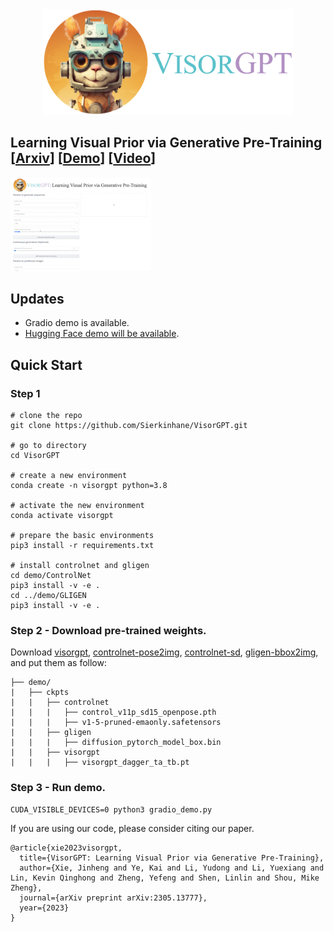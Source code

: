 <div align=center>
<img src="visorgpt_title.png" width="400">
</div>

## Learning Visual Prior via Generative Pre-Training [[Arxiv](http://arxiv.org/abs/2305.13777)] [[Demo]()] [[Video](https://www.youtube.com/watch?v=8FDoBfxSY8I)]

<img src="demo.gif">

## Updates
- Gradio demo is available.
- [Hugging Face demo will be available]().

## Quick Start
### Step 1
```
# clone the repo
git clone https://github.com/Sierkinhane/VisorGPT.git

# go to directory
cd VisorGPT

# create a new environment
conda create -n visorgpt python=3.8

# activate the new environment
conda activate visorgpt

# prepare the basic environments
pip3 install -r requirements.txt

# install controlnet and gligen
cd demo/ControlNet
pip3 install -v -e .
cd ../demo/GLIGEN
pip3 install -v -e .
```
### Step 2 - Download pre-trained weights.
Download [visorgpt](https://drive.google.com/file/d/1Pk4UPNKBMH-0uRLmK5COYTca7FUrN8XY/view?usp=share_link), [controlnet-pose2img](https://huggingface.co/lllyasviel/ControlNet-v1-1/blob/main/control_v11p_sd15_openpose.pth), [controlnet-sd](https://huggingface.co/runwayml/stable-diffusion-v1-5/blob/main/v1-5-pruned-emaonly.safetensors), [gligen-bbox2img](https://huggingface.co/gligen/gligen-generation-text-box/blob/main/diffusion_pytorch_model.bin), and put them as follow:
```
├── demo/
|   ├── ckpts
|   |   ├── controlnet
|   |   |   ├── control_v11p_sd15_openpose.pth
|   |   |   ├── v1-5-pruned-emaonly.safetensors
|   |   ├── gligen
|   |   |   ├── diffusion_pytorch_model_box.bin
|   |   ├── visorgpt
|   |   |   ├── visorgpt_dagger_ta_tb.pt
```

### Step 3 - Run demo.
```
CUDA_VISIBLE_DEVICES=0 python3 gradio_demo.py
```

If you are using our code, please consider citing our paper.

```
@article{xie2023visorgpt,
  title={VisorGPT: Learning Visual Prior via Generative Pre-Training},
  author={Xie, Jinheng and Ye, Kai and Li, Yudong and Li, Yuexiang and Lin, Kevin Qinghong and Zheng, Yefeng and Shen, Linlin and Shou, Mike Zheng},
  journal={arXiv preprint arXiv:2305.13777},
  year={2023}
}
```